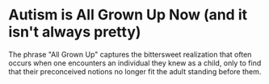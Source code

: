 # Autism is All Grown Up Now (and it isn't always pretty)

The phrase "All Grown Up" captures the bittersweet realization that often occurs when one encounters an individual 
they knew as a child, only to find that their preconceived notions no longer fit the adult standing before them.